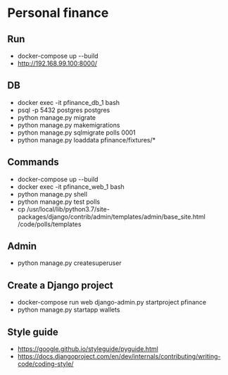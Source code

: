 # Personal finance

## Run

- docker-compose up --build
- http://192.168.99.100:8000/


## DB

- docker exec -it pfinance_db_1 bash
- psql -p 5432 postgres postgres
- python manage.py migrate
- python manage.py makemigrations
- python manage.py sqlmigrate polls 0001
- python manage.py loaddata pfinance/fixtures/*

## Commands

- docker-compose up --build
- docker exec -it pfinance_web_1 bash
- python manage.py shell
- python manage.py test polls
- cp /usr/local/lib/python3.7/site-packages/django/contrib/admin/templates/admin/base_site.html /code/polls/templates

## Admin

- python manage.py createsuperuser


## Create a Django project

- docker-compose run web django-admin.py startproject pfinance
- python manage.py startapp wallets


## Style guide

- https://google.github.io/styleguide/pyguide.html
- https://docs.djangoproject.com/en/dev/internals/contributing/writing-code/coding-style/